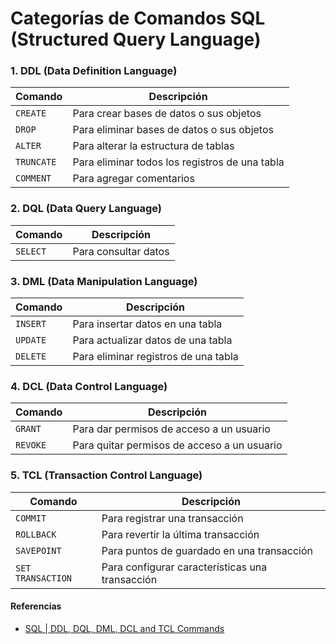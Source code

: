 # Categorías de Comandos SQL (Structured Query Language)
### 1. DDL (Data Definition Language)
| Comando | Descripción |
| --- | --- |
| `CREATE`| Para crear bases de datos o sus objetos |
| `DROP`| Para eliminar bases de datos o sus objetos |
| `ALTER`| Para alterar la estructura de tablas |
| `TRUNCATE`| Para eliminar todos los registros de una tabla |
| `COMMENT`| Para agregar comentarios |

### 2. DQL (Data Query Language)
| Comando | Descripción |
| --- | --- |
| `SELECT`| Para consultar datos |

### 3. DML (Data Manipulation Language)
| Comando | Descripción |
| --- | --- |
| `INSERT`| Para insertar datos en una tabla |
| `UPDATE`| Para actualizar datos de una tabla |
| `DELETE`| Para eliminar registros de una tabla |

### 4. DCL (Data Control Language)
| Comando | Descripción |
| --- | --- |
| `GRANT`| Para dar permisos de acceso a un usuario |
| `REVOKE`| Para quitar permisos de acceso a un usuario |

### 5. TCL (Transaction Control Language)
| Comando | Descripción |
| --- | --- |
| `COMMIT`| Para registrar una transacción |
| `ROLLBACK`| Para revertir la última transacción |
| `SAVEPOINT`| Para puntos de guardado en una transacción |
| `SET TRANSACTION`| Para configurar características una transacción |

#### Referencias
- [SQL | DDL, DQL, DML, DCL and TCL Commands](https://www.geeksforgeeks.org/sql-ddl-dql-dml-dcl-tcl-commands/)
